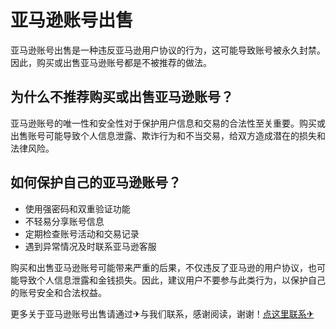# 亚马逊账号出售

亚马逊账号出售是一种违反亚马逊用户协议的行为，这可能导致账号被永久封禁。因此，购买或出售亚马逊账号都是不被推荐的做法。

## 为什么不推荐购买或出售亚马逊账号？

亚马逊账号的唯一性和安全性对于保护用户信息和交易的合法性至关重要。购买或出售账号可能导致个人信息泄露、欺诈行为和不当交易，给双方造成潜在的损失和法律风险。

## 如何保护自己的亚马逊账号？

- 使用强密码和双重验证功能
- 不轻易分享账号信息
- 定期检查账号活动和交易记录
- 遇到异常情况及时联系亚马逊客服

购买和出售亚马逊账号可能带来严重的后果，不仅违反了亚马逊的用户协议，也可能导致个人信息泄露和金钱损失。因此，建议用户不要参与此类行为，以保护自己的账号安全和合法权益。

更多关于亚马逊账号出售请通过✈与我们联系，感谢阅读，谢谢！[点这里联系✈](https://sms.k02.cc)